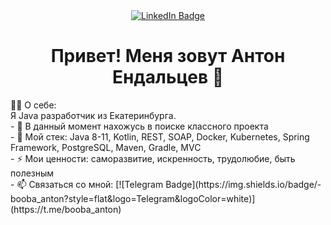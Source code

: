 


<!--
**AntonEndaltsev/AntonEndaltsev** is a ✨ _special_ ✨ repository because its `README.md` (this file) appears on your GitHub profile.

Here are some ideas to get you started:

- 🔭 I’m currently working on ...
- 🌱 I’m currently learning ...
- 👯 I’m looking to collaborate on ...
- 🤔 I’m looking for help with ...
- 💬 Ask me about ...
- 📫 How to reach me: ...
- 😄 Pronouns: ...
- ⚡ Fun fact: ...
-->

<div id="badges" align="center">
  <a href="https://www.linkedin.com/in/anton-endaltsev/">
  <img src="https://img.shields.io/badge/LinkedIn-blue?style=for-the-badge&logo=linkedin&logoColor=white" alt="LinkedIn Badge"/>
  </a>
  <br/>
  <img src="https://komarev.com/ghpvc/?username=AntonEndaltsev&style=flat-square&color=blue" alt=""/>
  <br/>
  <h1>
  Привет! Меня зовут Антон Ендальцев 👋
    
  </h1>
  </div>
  👨‍💻 О себе:<br/>
Я Java разработчик из Екатеринбурга.<br/>
- 🔭 В данный момент нахожусь в поиске классного проекта<br/>
- 🌱 Мой стек: Java 8-11, Kotlin, REST, SOAP, Docker, Kubernetes, Spring Framework, PostgreSQL, Maven, Gradle, MVC<br/>
- ⚡ Мои ценности: саморазвитие, искренность, трудолюбие, быть полезным<br/>
- 📫 Связаться со мной: [![Telegram Badge](https://img.shields.io/badge/-booba_anton?style=flat&logo=Telegram&logoColor=white)](https://t.me/booba_anton)
